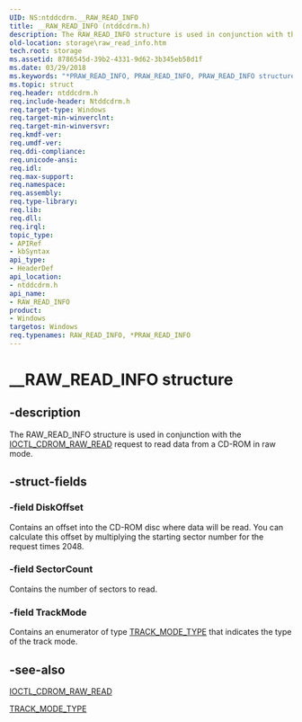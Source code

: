 ```yaml
---
UID: NS:ntddcdrm.__RAW_READ_INFO
title: __RAW_READ_INFO (ntddcdrm.h)
description: The RAW_READ_INFO structure is used in conjunction with the IOCTL_CDROM_RAW_READ request to read data from a CD-ROM in raw mode.
old-location: storage\raw_read_info.htm
tech.root: storage
ms.assetid: 8786545d-39b2-4331-9d62-3b345eb58d1f
ms.date: 03/29/2018
ms.keywords: "*PRAW_READ_INFO, PRAW_READ_INFO, PRAW_READ_INFO structure pointer [Storage Devices], RAW_READ_INFO, RAW_READ_INFO structure [Storage Devices], __RAW_READ_INFO, ntddcdrm/PRAW_READ_INFO, ntddcdrm/RAW_READ_INFO, storage.raw_read_info, structs-CD-ROM_4414d6ab-7048-4977-b373-58d1240f5262.xml"
ms.topic: struct
req.header: ntddcdrm.h
req.include-header: Ntddcdrm.h
req.target-type: Windows
req.target-min-winverclnt: 
req.target-min-winversvr: 
req.kmdf-ver: 
req.umdf-ver: 
req.ddi-compliance: 
req.unicode-ansi: 
req.idl: 
req.max-support: 
req.namespace: 
req.assembly: 
req.type-library: 
req.lib: 
req.dll: 
req.irql: 
topic_type:
- APIRef
- kbSyntax
api_type:
- HeaderDef
api_location:
- ntddcdrm.h
api_name:
- RAW_READ_INFO
product:
- Windows
targetos: Windows
req.typenames: RAW_READ_INFO, *PRAW_READ_INFO
---
```


# __RAW_READ_INFO structure


## -description


The RAW_READ_INFO structure is used in conjunction with the <a href="https://docs.microsoft.com/windows-hardware/drivers/ddi/content/ntddcdrm/ni-ntddcdrm-ioctl_cdrom_raw_read">IOCTL_CDROM_RAW_READ</a> request to read data from a CD-ROM in raw mode.  


## -struct-fields




### -field DiskOffset

Contains an offset into the CD-ROM disc where data will be read. You can  calculate this offset by multiplying the starting sector number for the request times 2048.


### -field SectorCount

Contains the number of sectors to read.


### -field TrackMode

Contains an enumerator of type <a href="https://docs.microsoft.com/windows-hardware/drivers/ddi/content/ntddcdrm/ne-ntddcdrm-_track_mode_type">TRACK_MODE_TYPE</a> that indicates the type of the track mode. 


## -see-also




<a href="https://docs.microsoft.com/windows-hardware/drivers/ddi/content/ntddcdrm/ni-ntddcdrm-ioctl_cdrom_raw_read">IOCTL_CDROM_RAW_READ</a>



<a href="https://docs.microsoft.com/windows-hardware/drivers/ddi/content/ntddcdrm/ne-ntddcdrm-_track_mode_type">TRACK_MODE_TYPE</a>
 

 

